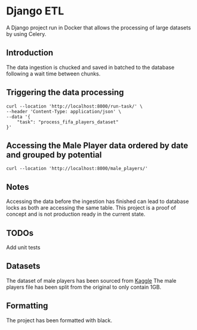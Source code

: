 # Django ETL

A Django project run in Docker that allows the processing of large datasets by using Celery.

## Introduction

The data ingestion is chucked and saved in batched to the database following a wait time between chunks.

## Triggering the data processing

```shell
curl --location 'http://localhost:8000/run-task/' \
--header 'Content-Type: application/json' \
--data '{
    "task": "process_fifa_players_dataset"
}'
```

## Accessing the Male Player data ordered by date and grouped by potential

```shell
curl --location 'http://localhost:8000/male_players/'
```

## Notes

Accessing the data before the ingestion has finished can lead to database locks as both are accessing the same table.
This project is a proof of concept and is not production ready in the current state.

## TODOs

Add unit tests

## Datasets

The dataset of male players has been sourced from [Kaggle](https://www.kaggle.com/datasets/stefanoleone992/fifa-23-complete-player-dataset?resource=download&select=male_players.csv)
The male players file has been split from the original to only contain 1GB. 

## Formatting 

The project has been formatted with black.
